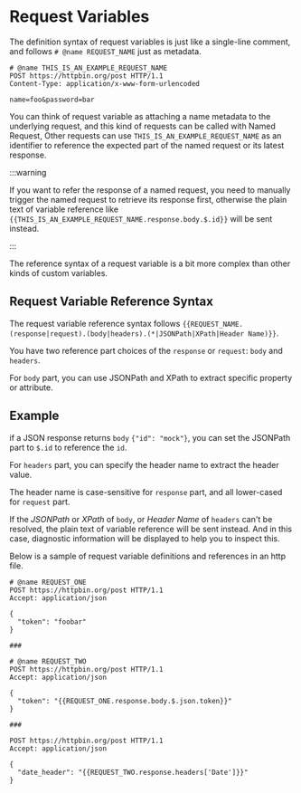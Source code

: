 # Request Variables

The definition syntax of request variables is just like a single-line comment,
and follows `# @name REQUEST_NAME` just as metadata.

```http
# @name THIS_IS_AN_EXAMPLE_REQUEST_NAME
POST https://httpbin.org/post HTTP/1.1
Content-Type: application/x-www-form-urlencoded

name=foo&password=bar
```

You can think of request variable as attaching a name metadata to the underlying request,
and this kind of requests can be called with Named Request,
Other requests can use `THIS_IS_AN_EXAMPLE_REQUEST_NAME` as an
identifier to reference the expected part of the named request or its latest response.

:::warning

If you want to refer the response of a named request,
you need to manually trigger the named request to retrieve its response first,
otherwise the plain text of
variable reference like `{{THIS_IS_AN_EXAMPLE_REQUEST_NAME.response.body.$.id}}` will be sent instead.

:::

The reference syntax of a request variable is a bit more complex than other kinds of custom variables.

## Request Variable Reference Syntax

The request variable reference syntax follows `{{REQUEST_NAME.(response|request).(body|headers).(*|JSONPath|XPath|Header Name)}}`.

You have two reference part choices of the `response` or `request`: `body` and `headers`.

For `body` part, you can use JSONPath and XPath to extract specific property or attribute.

## Example

if a JSON response returns `body` `{"id": "mock"}`, you can set the JSONPath part to `$.id` to reference the `id`.

For `headers` part, you can specify the header name to extract the header value.

The header name is case-sensitive for `response` part, and all lower-cased for `request` part.

If the *JSONPath* or *XPath* of `body`, or *Header Name* of `headers` can't be resolved,
the plain text of variable reference will be sent instead.
And in this case,
diagnostic information will be displayed to help you to inspect this.

Below is a sample of request variable definitions and references in an http file.

```http
# @name REQUEST_ONE
POST https://httpbin.org/post HTTP/1.1
Accept: application/json

{
  "token": "foobar"
}

###

# @name REQUEST_TWO
POST https://httpbin.org/post HTTP/1.1
Accept: application/json

{
  "token": "{{REQUEST_ONE.response.body.$.json.token}}"
}

###

POST https://httpbin.org/post HTTP/1.1
Accept: application/json

{
  "date_header": "{{REQUEST_TWO.response.headers['Date']}}"
}
```
